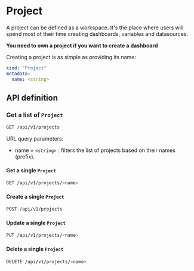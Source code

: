 # Project

A project can be defined as a workspace. It's the place where users will spend most of their time creating dashboards,
variables and datasources.

**You need to own a project if you want to create a dashboard**

Creating a project is as simple as providing its name:

```yaml
kind: "Project"
metadata:
  name: <string>
```

## API definition

### Get a list of `Project`

```bash
GET /api/v1/projects
```

URL query parameters:

- name = `<string>` : filters the list of projects based on their names (prefix).

#### Get a single `Project`

```bash
GET /api/v1/projects/<name>
```

#### Create a single `Project`

```bash
POST /api/v1/projects
```

#### Update a single `Project`

```bash
PUT /api/v1/projects/<name>
```

#### Delete a single `Project`

```bash
DELETE /api/v1/projects/<name>
```
